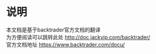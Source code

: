# 说明
本文档是基于backtrader官方文档的翻译  
为方便阅读可以跳转此处 http://doc.jackvip.com/backtrader/  
官方文档地址 https://www.backtrader.com/docu/  